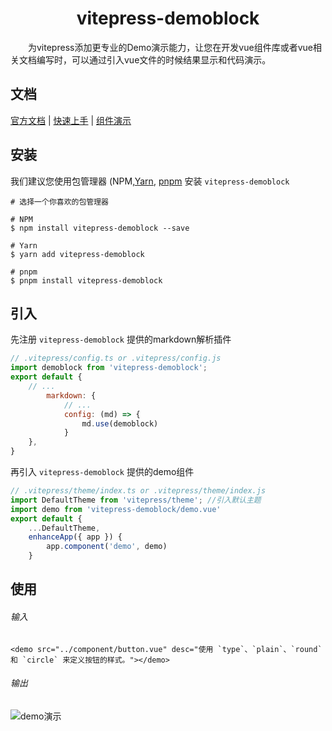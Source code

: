 <div align="center">
	<h1 align="center">vitepress-demoblock</h1>
</div>
<p>&emsp;&emsp;为vitepress添加更专业的Demo演示能力，让您在开发vue组件库或者vue相关文档编写时，可以通过引入vue文件的时候结果显示和代码演示。</p>

## 文档

[官方文档](https://1006008051.github.io/vitepress-demoblock) | [快速上手](https://1006008051.github.io/vitepress-demoblock/demo/guide/quickstart.html) | [组件演示](https://1006008051.github.io/vitepress-demoblock/demo/md/button.html)

## 安装

我们建议您使用包管理器 (NPM,[Yarn](https://classic.yarnpkg.com/lang/en/), [pnpm](https://pnpm.io/) 安装  <code>vitepress-demoblock</code>
```
# 选择一个你喜欢的包管理器

# NPM
$ npm install vitepress-demoblock --save

# Yarn
$ yarn add vitepress-demoblock

# pnpm
$ pnpm install vitepress-demoblock
```


## 引入
先注册 `vitepress-demoblock` 提供的markdown解析插件
```js
// .vitepress/config.ts or .vitepress/config.js
import demoblock from 'vitepress-demoblock';
export default {
    // ...
        markdown: {
            // ...
            config: (md) => {
                md.use(demoblock)
            }
    },
}
```
再引入 `vitepress-demoblock` 提供的demo组件
```js
// .vitepress/theme/index.ts or .vitepress/theme/index.js
import DefaultTheme from 'vitepress/theme'; //引入默认主题
import demo from 'vitepress-demoblock/demo.vue'
export default {
    ...DefaultTheme,
    enhanceApp({ app }) {
        app.component('demo', demo)
    }
```
## 使用

###### 输入
```
<demo src="../component/button.vue" desc="使用 `type`、`plain`、`round` 和 `circle` 来定义按钮的样式。"></demo>
```
###### 输出
![demo演示](https://1006008051.github.io/vitepress-demoblock/demo.png)
